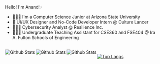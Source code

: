Hello! I'm Anand✨
- 👨🏻‍🎓 I'm a Computer Science Junior at Arizona State University
- 🎨 UI/UX Designer and No-Code Developer Intern @ Culture Lancer
- 🧑🏻‍💻 Cybersecurity Analyst @ Resilience Inc. 
- 🧑🏻‍🏫 Undergraduate Teaching Assistant for CSE360 and FSE404 @ Ira A. Fulton Schools of Engineering
<br> 

<img align="left" alt="Github Stats" src="https://github-readme-stats.vercel.app/api?username=amishr87&show_icons=true&hide_border=false&theme=dark&border_radius=20">

<img align="left" alt="Github Stats" src="https://github-readme-stats.vercel.app/api/top-langs/?username=amishr87&layout=compact&langs_count=6&hide=html&theme=dark&border_radius=20">

<img align="left" alt="Github Stats" src="github-readme-stats.vercel.app/api/top-langs/?username=amishr87&layout=donut&langs_count=6&hide=html&theme=dark&border_radius=20">

[![Top Langs](https://github-readme-stats.vercel.app/api/top-langs/?username=amishr87&layout=donut)](https://github.com/amishr87/github-readme-stats)
<!---
amishr87/amishr87 is a ✨ special ✨ repository because its `README.md` (this file) appears on your GitHub profile.
You can click the Preview link to take a look at your changes.
--->
